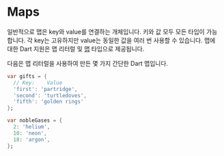 # Maps

일반적으로 맵은 key와 value를 연결하는 개체입니다. 키와 값 모두 모든 타입이 가능합니다. 각 key는 고유하지만 value는 동일한 값을 여러 번 사용할 수 있습니다. 맵에 대한 Dart 지원은 맵 리터럴 및 [맵](https://api.dart.dev/stable/dart-core/Map-class.html) 타입으로 제공됩니다.

다음은 맵 리터럴을 사용하여 만든 몇 가지 간단한 Dart 맵입니다.

```dart
var gifts = {
  // Key:    Value
  'first': 'partridge',
  'second': 'turtledoves',
  'fifth': 'golden rings'
};

var nobleGases = {
  2: 'helium',
  10: 'neon',
  18: 'argon',
};
```
